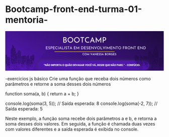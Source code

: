 # Bootcamp-front-end-turma-01-mentoria-

 ![descrição da imagem](src/img/entrada.png.png)

-exercicios js básico
Crie uma função que receba dois números como parâmetros e retorne a soma desses dois números

function soma(a, b) {
  return a + b;
}

console.log(soma(3, 5)); // Saída esperada: 8
console.log(soma(-2, 7)); // Saída esperada: 5

Neste exemplo, a função soma recebe dois parâmetros a e b, e retorna a soma desses dois valores. Em seguida, a função é chamada duas vezes com valores diferentes e a saída esperada é exibida no console.
